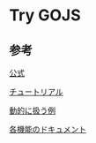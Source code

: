 # Try GOJS

## 参考

[公式](https://gojs.net/latest/index.html)

[チュートリアル](https://gojs.net/latest/learn/)

[動的に扱う例](https://gojs.net/latest/learn/graphObject.html)

[各機能のドキュメント](https://gojs.net/latest/intro/)